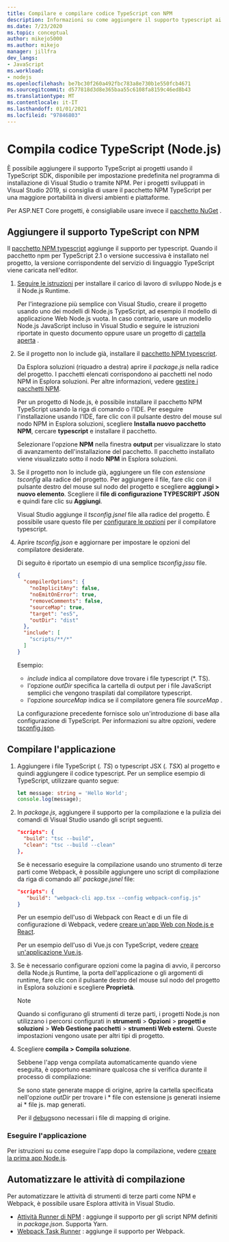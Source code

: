 ```yaml
---
title: Compilare e compilare codice TypeScript con NPM
description: Informazioni su come aggiungere il supporto typescript ai progetti di Visual Studio usando node Package Manager (NPM).
ms.date: 7/23/2020
ms.topic: conceptual
author: mikejo5000
ms.author: mikejo
manager: jillfra
dev_langs:
- JavaScript
ms.workload:
- nodejs
ms.openlocfilehash: be7bc30f260a492fbc783a8e730b1e550fcb4671
ms.sourcegitcommit: d577818d3d8e365baa55c6108fa8159c46ed8b43
ms.translationtype: MT
ms.contentlocale: it-IT
ms.lasthandoff: 01/01/2021
ms.locfileid: "97846803"
---
```

# <a name="compile-typescript-code-nodejs"></a>Compila codice TypeScript (Node.js)

È possibile aggiungere il supporto TypeScript ai progetti usando il TypeScript SDK, disponibile per impostazione predefinita nel programma di installazione di Visual Studio o tramite NPM. Per i progetti sviluppati in Visual Studio 2019, si consiglia di usare il pacchetto NPM TypeScript per una maggiore portabilità in diversi ambienti e piattaforme.

Per ASP.NET Core progetti, è consigliabile usare invece il [pacchetto NuGet](../javascript/compile-typescript-code-nuget.md) .

## <a name="add-typescript-support-using-npm"></a>Aggiungere il supporto TypeScript con NPM

Il [pacchetto NPM typescript](https://www.npmjs.com/package/typescript) aggiunge il supporto per typescript. Quando il pacchetto npm per TypeScript 2.1 o versione successiva è installato nel progetto, la versione corrispondente del servizio di linguaggio TypeScript viene caricata nell'editor.

1. [Seguire le istruzioni](../ide/quickstart-nodejs.md?toc=%252fvisualstudio%252fjavascript%252ftoc.json) per installare il carico di lavoro di sviluppo Node.js e il Node.js Runtime.

   Per l'integrazione più semplice con Visual Studio, creare il progetto usando uno dei modelli di Node.js TypeScript, ad esempio il modello di applicazione Web Node.js vuota. In caso contrario, usare un modello Node.js JavaScript incluso in Visual Studio e seguire le istruzioni riportate in questo documento oppure usare un progetto di [cartella aperta](../javascript/develop-javascript-code-without-solutions-projects.md) .

1. Se il progetto non lo include già, installare il [pacchetto NPM typescript](https://www.npmjs.com/package/typescript).

   Da Esplora soluzioni (riquadro a destra) aprire il *package.js* nella radice del progetto. I pacchetti elencati corrispondono ai pacchetti nel nodo NPM in Esplora soluzioni. Per altre informazioni, vedere [gestire i pacchetti NPM](../javascript/npm-package-management.md).

   Per un progetto di Node.js, è possibile installare il pacchetto NPM TypeScript usando la riga di comando o l'IDE. Per eseguire l'installazione usando l'IDE, fare clic con il pulsante destro del mouse sul nodo NPM in Esplora soluzioni, scegliere **Installa nuovo pacchetto NPM**, cercare **typescript** e installare il pacchetto.

   Selezionare l'opzione **NPM** nella finestra **output** per visualizzare lo stato di avanzamento dell'installazione del pacchetto. Il pacchetto installato viene visualizzato sotto il nodo **NPM** in Esplora soluzioni.

1. Se il progetto non lo include già, aggiungere un file con *estensione tsconfig* alla radice del progetto. Per aggiungere il file, fare clic con il pulsante destro del mouse sul nodo del progetto e scegliere **aggiungi > nuovo elemento**. Scegliere il **file di configurazione TYPESCRIPT JSON** e quindi fare clic su **Aggiungi**.

   Visual Studio aggiunge il *tsconfig.jsnel* file alla radice del progetto. È possibile usare questo file per [configurare le opzioni](https://www.typescriptlang.org/docs/handbook/tsconfig-json.html) per il compilatore typescript.

1. Aprire *tsconfig.json* e aggiornare per impostare le opzioni del compilatore desiderate.

   Di seguito è riportato un esempio di una semplice *tsconfig.jssu* file.

   ```json
   {
     "compilerOptions": {
       "noImplicitAny": false,
       "noEmitOnError": true,
       "removeComments": false,
       "sourceMap": true,
       "target": "es5",
       "outDir": "dist"
     },
     "include": [
       "scripts/**/*"
     ]
   }
   ```

   Esempio:
   - *include* indica al compilatore dove trovare i file typescript (*. TS).
   - l'opzione *outDir* specifica la cartella di output per i file JavaScript semplici che vengono traspilati dal compilatore typescript.
   - l'opzione *sourceMap* indica se il compilatore genera file *sourceMap* .

   La configurazione precedente fornisce solo un'introduzione di base alla configurazione di TypeScript. Per informazioni su altre opzioni, vedere [tsconfig.json](https://www.typescriptlang.org/docs/handbook/tsconfig-json.html).

## <a name="build-the-application"></a>Compilare l'applicazione

1. Aggiungere i file TypeScript (*. TS*) o typescript JSX (*. TSX*) al progetto e quindi aggiungere il codice typescript. Per un semplice esempio di TypeScript, utilizzare quanto segue:

   ```typescript
   let message: string = 'Hello World';
   console.log(message);
   ```

1. In *package.js*, aggiungere il supporto per la compilazione e la pulizia dei comandi di Visual Studio usando gli script seguenti.

   ```json
   "scripts": {
     "build": "tsc --build",
     "clean": "tsc --build --clean"
   },
   ```

   Se è necessario eseguire la compilazione usando uno strumento di terze parti come Webpack, è possibile aggiungere uno script di compilazione da riga di comando all' *package.jsnel* file:

   ```json
   "scripts": {
      "build": "webpack-cli app.tsx --config webpack-config.js"
   }
   ```

   Per un esempio dell'uso di Webpack con React e di un file di configurazione di Webpack, vedere [creare un'app Web con Node.js e React](../javascript/tutorial-nodejs-with-react-and-jsx.md).

   Per un esempio dell'uso di Vue.js con TypeScript, vedere [creare un'applicazione Vue.js](/javascript/create-application-with-vuejs).

1. Se è necessario configurare opzioni come la pagina di avvio, il percorso della Node.js Runtime, la porta dell'applicazione o gli argomenti di runtime, fare clic con il pulsante destro del mouse sul nodo del progetto in Esplora soluzioni e scegliere **Proprietà**.

   >[!NOTE]
   > Quando si configurano gli strumenti di terze parti, i progetti Node.js non utilizzano i percorsi configurati in **strumenti**  >  **Opzioni**  >  **progetti e soluzioni**  >  **Web Gestione pacchetti**  >  **strumenti Web esterni**. Queste impostazioni vengono usate per altri tipi di progetto.

1. Scegliere **compila > Compila soluzione**.

   Sebbene l'app venga compilata automaticamente quando viene eseguita, è opportuno esaminare qualcosa che si verifica durante il processo di compilazione:

   Se sono state generate mappe di origine, aprire la cartella specificata nell'opzione *outDir* per trovare i \* file con estensione js generati insieme ai \* file js. map generati.

   Per il [debug](../javascript/debug-nodejs.md)sono necessari i file di mapping di origine.

### <a name="run-the-application"></a>Eseguire l'applicazione

Per istruzioni su come eseguire l'app dopo la compilazione, vedere [creare la prima app Node.js](../ide/quickstart-nodejs.md?toc=%252fvisualstudio%252fjavascript%252ftoc.json#run-the-application).

## <a name="automate-build-tasks"></a>Automatizzare le attività di compilazione

Per automatizzare le attività di strumenti di terze parti come NPM e Webpack, è possibile usare Esplora attività in Visual Studio.

- [Attività Runner di NPM](https://marketplace.visualstudio.com/items?itemName=MadsKristensen.NPMTaskRunner) : aggiunge il supporto per gli script NPM definiti in *package.json*. Supporta Yarn.
- [Webpack Task Runner](https://marketplace.visualstudio.com/items?itemName=MadsKristensen.WebPackTaskRunner) : aggiunge il supporto per Webpack.
